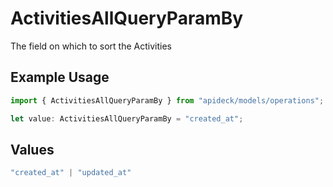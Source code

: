 # ActivitiesAllQueryParamBy

The field on which to sort the Activities

## Example Usage

```typescript
import { ActivitiesAllQueryParamBy } from "apideck/models/operations";

let value: ActivitiesAllQueryParamBy = "created_at";
```

## Values

```typescript
"created_at" | "updated_at"
```